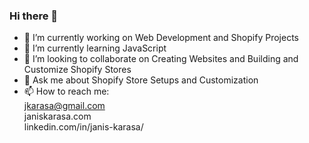 ### Hi there 👋


- 🔭 I’m currently working on Web Development and Shopify Projects
- 🌱 I’m currently learning JavaScript
- 👯 I’m looking to collaborate on Creating Websites and Building and Customize Shopify Stores
- 💬 Ask me about Shopify Store Setups and Customization
- 📫 How to reach me: <br>
  jkarasa@gmail.com <br>
  janiskarasa.com <br>
  linkedin.com/in/janis-karasa/

<!--
- 🤔 I’m looking for help with ...
- 😄 Pronouns: ...
- ⚡ Fun fact: ...
-->
